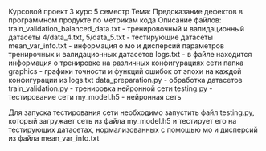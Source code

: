 Курсовой проект 3 курс 5 семестр
Тема: Предсказание дефектов в программном продукте по метрикам кода
Описание файлов:
train_validation_balanced_data.txt - тренировочный и валидационный датасеты
4/data_4.txt, 5/data_5.txt - тестирующие датасеты
mean_var_info.txt - информация о мо и дисперсий параметров тренирочных
и валидационных датасетов
logs.txt - в файле находится информация о тренировке
на различных конфигурациях сети
папка graphics - графики точности и функций ошибок от эпохи
на каждой конфигурации из logs.txt
data_preparation.py - обработка датасетов
train_validation.py - тренировка нейронной сети
testing.py - тестирование сети
my_model.h5 - нейронная сеть

Для запуска тестирования сети необходимо запустить файл testing.py,
который загружает сеть из файла my_model.h5 и тестирует его
на тестирующих датасетах, нормализованных с помощью мо и дисперсий
из файла mean_var_info.txt
